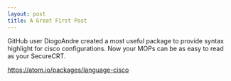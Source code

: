 ```yaml
---
layout: post
title: A Great First Post
---
```


GitHub user DiogoAndre created a most useful package to provide syntax highlight for cisco configurations.
Now your MOPs can be as easy to read as your SecureCRT.

https://atom.io/packages/language-cisco
